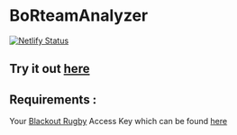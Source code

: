 # BoRteamAnalyzer

[![Netlify Status](https://api.netlify.com/api/v1/badges/cdb0198e-df4a-4918-959d-421f664b4d77/deploy-status)](https://app.netlify.com/sites/basilboranalyzer/deploys)

## Try it out [here](https://basilboranalyzer.netlify.app/)

## Requirements : 

Your [Blackout Rugby](https://www.blackoutrugby.com) Access Key which can be found [here](https://www.blackoutrugby.com/game/me.account.php#page=account)
